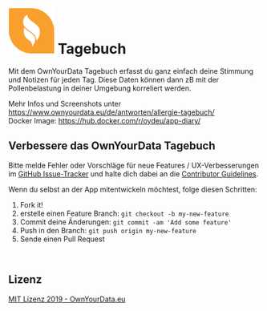 # <img src="https://github.com/OwnYourData/app-diary/raw/master/app/assets/images/oydapp.png" width="92"> Tagebuch
Mit dem OwnYourData Tagebuch erfasst du ganz einfach deine Stimmung und Notizen für jeden Tag. Diese Daten können dann zB mit der Pollenbelastung in deiner Umgebung korreliert werden. 

Mehr Infos und Screenshots unter https://www.ownyourdata.eu/de/antworten/allergie-tagebuch/    
Docker Image: https://hub.docker.com/r/oydeu/app-diary/    

## Verbessere das OwnYourData Tagebuch

Bitte melde Fehler oder Vorschläge für neue Features / UX-Verbesserungen im [GitHub Issue-Tracker](https://github.com/OwnYourData/app-diary/issues) und halte dich dabei an die [Contributor Guidelines](https://github.com/twbs/ratchet/blob/master/CONTRIBUTING.md).

Wenn du selbst an der App mitentwickeln möchtest, folge diesen Schritten:

1. Fork it!
2. erstelle einen Feature Branch: `git checkout -b my-new-feature`
3. Commit deine Änderungen: `git commit -am 'Add some feature'`
4. Push in den Branch: `git push origin my-new-feature`
5. Sende einen Pull Request

&nbsp;    

## Lizenz

[MIT Lizenz 2019 - OwnYourData.eu](https://raw.githubusercontent.com/OwnYourData/app-diary/master/LICENSE)

